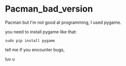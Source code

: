 # Pacman_bad_version
Pacman but I'm not good at programming, I used pygame.

you need to install pygame like that:

```sudo pip install pygame```

tell me if you encounter bugs,

luv u
